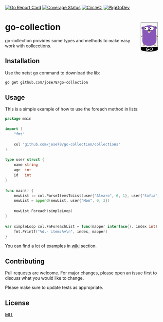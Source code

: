 [![Go Report Card](https://goreportcard.com/badge/github.com/jose78/go-collection)](https://goreportcard.com/report/github.com/jose78/go-collection)
[![Coverage Status](https://coveralls.io/repos/github/jose78/go-collection/badge.svg?branch=master)](https://coveralls.io/github/jose78/go-collection?branch=master)
[![CircleCI](https://circleci.com/gh/jose78/go-collection.svg?style=shield)](https://circleci.com/gh/jose78/go-collection)
[![PkgGoDev](https://pkg.go.dev/badge/jose78/go-collection)](https://pkg.go.dev/jose78/go-collection)

# go-collection <img align="right" width="60" height="100" src="resources/gopher.jpg">

go-collection provides some types and methods to make easy work with collecctions. 

## Installation

Use the netst go command to download the lib:

```bash
go get github.com/jose78/go-collection
```

## Usage
This is a simple example of how to use the foreach method in lists: 
```go
package main

import (
	"fmt"

	col "github.com/jose78/go-collection/collections"
)

type user struct {
	name string
	age  int
	id   int
}

func main() {
	newList := col.ParseItemsToList(user{"Alvaro", 6, 1}, user{"Sofia", 3, 2})
	newList = append(newList, user{"Mon", 0, 3})

	newList.Foreach(simpleLoop)
}

var simpleLoop col.FnForeachList = func(mapper interface{}, index int) {
	fmt.Printf("%d.- item:%v\n", index, mapper)
}
```

You can find a lot of examples in [wiki](https://github.com/jose78/go-collection/wiki) section.

## Contributing
Pull requests are welcome. For major changes, please open an issue first to discuss what you would like to change.

Please make sure to update tests as appropriate.

## License
[MIT](https://choosealicense.com/licenses/mit/)
